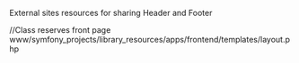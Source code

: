External sites resources for sharing Header and Footer

//Class reserves front page
www/symfony_projects/library_resources/apps/frontend/templates/layout.php